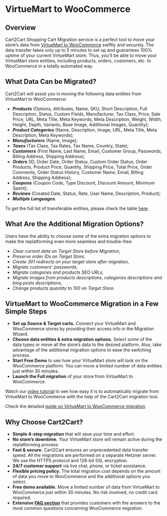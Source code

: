 # VirtueMart to WooCommerce 
## Overview
Cart2Cart Shopping Cart Migration service is a perfect tool to move your store’s data from [VirtueMart to WooCommerce](https://www.shopping-cart-migration.com/shopping-cart-migration-options/4921-virtuemart-to-woocommerce-migration?utm_source=github-articles&utm_medium=articles&utm_term=virtuemart-woocommerce&utm_campaign=github.com) swiftly and securely. The data transfer takes only up to 5 minutes to set up and guarantees 100% uptime of your current VirtueMart store. Thus, you’ll be able to move your VirtueMart store entities, including products, orders, customers, etc. to WooCommerce in a totally automated way.
## What Data Can be Migrated?
Cart2Cart will assist you in moving the following data entities from VirtueMart to WooCommerce:
* **_Products_** (Options, Attributes, Name, SKU, Short Description, Full Description, Status, Custom Fields, Manufacturer, Tax Class, Price, Sale Price, URL, Meta Title, Meta Keywords, Meta Description, Weight, Width, Height, Depth, Variants, Base Image, Additional Images, Quantity);
* **_Product Categories_** (Name, Description, Image, URL, Meta Title, Meta Description, Meta Keywords);
* **_Manufacturers_** (Name, Image);
* **_Taxes_** (Tax Class, Tax Rates, Tax Name, Country, State);
* **_Customers_** (First Name, Last Name, Email, Customer Group, Passwords, Billing Address, Shipping Address);
* **_Orders_** (ID, Order Date, Order Status, Custom Order Status, Order Products, Product Price, Quantity, Shipping Price, Total Price, Order Comments, Order Status History, Customer Name, Email, Billing Address, Shipping Address);
* **_Coupons_** (Coupon Code, Type Discount, Discount Amount, Minimum Spent);
* **_Reviews_** (Created Date, Status, Rate, User Name, Description, Product);
* **_Multiple Languages_**.
 
To get the full list of transferable entities, please check the table [here](https://www.shopping-cart-migration.com/shopping-cart-migration-options/4921-virtuemart-to-woocommerce-migration?utm_source=github-articles&utm_medium=articles&utm_term=virtuemart-woocommerce&utm_campaign=github.com).
## What Are the Additional Migration Options?
Users have the ability to choose some of the extra migration options to make the replatforming even more seamless and trouble-free:
* _Clear current data on Target Store before Migration,_
* _Preserve order IDs on Target Store,_
* _Create 301 redirects on your target store after migration,_
* _Migrate customers' passwords,_
* _Migrate categories and products SEO URLs,_
* _Migrate images from products descriptions, categories descriptions and blog posts descriptions,_
* _Change products quantity to 100 on Target Store._
## VirtueMart to WooCommerce Migration in a Few Simple Steps 
* **Set up Source & Target carts.** Connect your VirtueMart and WooCommerce stores by providing their access info in the Migration Wizard.
* **Choose data entities & extra migration options.** Select some of the data types or move all the store’s data to the desired platform. Also, take advantage of the additional migration options to ease the switching process.
* **Start Free Demo** to see how your VirtueMart store will look on the WooCommerce platform. You can move a limited number of data entities just within 30 minutes.  
* **Launch the Full migration** of your store from VirtueMart to WooCommerce.

Watch our [video tutorial](https://youtu.be/gRCPg5DuBsM?utm_source=github-articles&utm_medium=articles&utm_term=virtuemart-woocommerce&utm_campaign=github.com) to see how easy it is to automatically migrate from VirtueMart to WooCommerce with the help of the Cart2Cart migration tool.
 
Check the detailed [guide on VirtueMart to WooCommerce migration](https://www.shopping-cart-migration.com/carts-reviews/woocommerce/11948-how-to-migrate-from-virtuemart-to-woocommerce?utm_source=github-articles&utm_medium=articles&utm_term=virtuemart-woocommerce&utm_campaign=github.com). 
## Why Choose Cart2Cart?
* **Simple 4-step migration** that will save your time and effort.
* **No store’s downtime.** Your VirtueMart store will remain active during the replatforming process.
* **Fast & secure.** Cart2Cart ensures an unprecedented data transfer speed. All the migrations are performed on a separate Hetzner server. We use the HTTPS protocol and 128-bit SSL encryption.
* **24/7 customer support** via live chat, phone, or ticket assistance.
* **Flexible pricing policy.** The total migration cost depends on the amount of data you move to WooCommerce and the additional options you select.   
* **Free demo available.** Move a limited number of data from VirtueMart to WooCommerce just within 30 minutes. No risk involved, no credit card required. 
* **Extensive [FAQ section](https://www.shopping-cart-migration.com/faq/45-woocommerce?utm_source=github-articles&utm_medium=articles&utm_term=virtuemart-woocommerce&utm_campaign=github.com)** that provides customers with the answers to the most common questions concerning WooCommerce migration.
